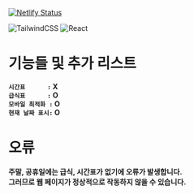 [![Netlify Status](https://api.netlify.com/api/v1/badges/e9452780-c8cc-4f73-968e-97538eb6ba2f/deploy-status)](https://app.netlify.com/sites/p-mss/deploys)

![TailwindCSS](https://img.shields.io/badge/tailwindcss-%2338B2AC.svg?style=for-the-badge&logo=tailwind-css&logoColor=white) ![React](https://img.shields.io/badge/react-%2320232a.svg?style=for-the-badge&logo=react&logoColor=%2361DAFB)

# 기능들 및 추가 리스트

**`시간표ㅤㅤㅤㅤ:` X**<br/>
**`급식표ㅤㅤㅤㅤ:` O**<br/>
**`모바일 최적화 :` O**<br/>
**`현재 날짜 표시:` O**<br/>

# 오류

**주말, 공휴일에는 급식, 시간표가 없기에 오류가 발생합니다.**<br/>
**그러므로 웹 페이지가 정상적으로 작동하지 않을 수 있습니다.**
